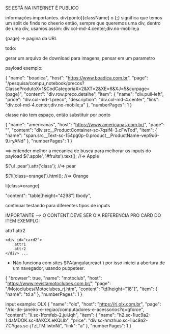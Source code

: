 

SE ESTÁ NA INTERNET É PUBLICO


informações importantes.
div{ponto}{className}
o {;} significa que temos um split de finds no cheerio
então, sempre que queremos uma div, dentro de uma div, usamos assim:
div.col-md-4.center;div.no-mobile;a


{page} -> pagina da URL


todo:

gerar um arquivo de download para imagens, pensar em um parametro

payload exemplo:

{
"name": "boadica",
"host": "https://www.boadica.com.br",
"page": "/pesquisa/compu_notebook/precos?ClasseProdutoX=1&CodCategoriaX=2&XT=2&XE=6&XJ=5&curpage={page}",
"content": "div.row.preco.detalhe",
"item": {
"name": "div.pull-left",
"price": "div.col-md-1.preco",
"description": "div.col-md-4.center",
"link": "div.col-md-4.center;div.no-mobile;a"
},
"numberPages": 1
}



classe não tem espaço, então substituir por ponto

{
"name": "americanas",
"host": "https://www.americanas.com.br/",
"page": "",
"content": "div.src__ProductContainer-sc-7qsif4-3.cFwTod",
"item": {
"name": "span.src__Text-sc-154pg0p-0.product__ProductName-vep9u6-9.iryANd"
},
"numberPages": 1
}



==> entender melhor a mecanica de busca para melhorar
os inputs do payload
$('.apple', '#fruits').text();
//=> Apple

$('ul .pear').attr('class');
//=> pear

$('li[class=orange]').html();
//=> Orange   




li[class=orange]


"content": "table[height=\"4298\"] tbody",



continuar testando para diferentes tipos de inputs

    

IMPORTANTE --> O CONTENT DEVE SER O A REFERENCIA PRO CARD DO ITEM
EXEMPLO:

<div id="lista">
    <div id="card">
        attr1
        attr2
    </div>

    <div id="card2">
        attr1
        attr2
    </div> ...
</div>


- Não funciona com sites SPA(angular,react )
  por isso iniciei a abertura de um navegador, 
  usando puppeteer.



{
"browser": true,
"name": "motoclub",
"host": "https://www.revistamotoclubes.com.br/",
"page": "/Motoclubes/Motoclubes_rj.htm",
"content": "td[height=\"18\"]",
"item": {
"name": "td a"
},
"numberPages": 1
}


input example: OLX
{
"name": "olx",
"host": "https://rj.olx.com.br",
"page": "/rio-de-janeiro-e-regiao/computadores-e-acessorios?q=gforce",
"content": "li.sc-1fcmfeb-2.juiJqh",
"item": {
"name": "h2.sc-1iuc9a2-1.daMDOK.sc-ifAKCX.eKQLlb",
"price": "div.sc-hmzhuo.sc-1iuc9a2-7.CYgas.sc-jTzLTM.iwtnNi",
"link": "a"
},
"numberPages": 1
}

